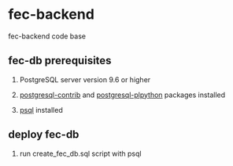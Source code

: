 # fec-backend
fec-backend code base

## fec-db prerequisites

1. PostgreSQL server version 9.6 or higher

2. [postgresql-contrib](https://www.postgresql.org/docs/9.6/contrib.html) and [postgresql-plpython](https://www.postgresql.org/docs/9.6/plpython.html) packages installed

3. [psql](https://www.postgresql.org/docs/9.6/app-psql.html) installed

## deploy fec-db

1. run create_fec_db.sql script with psql











